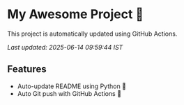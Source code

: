 # My Awesome Project 🚀

This project is automatically updated using GitHub Actions.

_Last updated: 2025-06-14 09:59:44 IST_

## Features
- Auto-update README using Python 🐍
- Auto Git push with GitHub Actions 🤖
